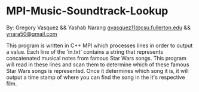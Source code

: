 # MPI-Music-Soundtrack-Lookup
By: Gregory Vasquez && Yashab Narang 
gvasquez11@csu.fullerton.edu && ynara50@gmail.com 

This program is written in C++ MPI which processes lines in order to output a value.
Each line of the 'in.txt' contains a string that represents concatenated musical notes from
famous Star Wars songs. This program will read in these lines and scan them to determine
which of these famous Star Wars songs is represented. Once it determines which song it is,
it will output a time stamp of where you can find the song in the it's respective film. 

